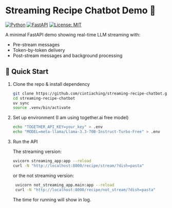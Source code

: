 # Streaming Recipe Chatbot Demo 🍲

[![Python](https://img.shields.io/badge/Python-3.12%2B-blue)](https://python.org)
[![FastAPI](https://img.shields.io/badge/FastAPI-0.115%2B-green)](https://fastapi.tiangolo.com)
[![License: MIT](https://img.shields.io/badge/License-MIT-yellow)](LICENSE)

A minimal FastAPI demo showing real-time LLM streaming with:
- Pre-stream messages
- Token-by-token delivery
- Post-stream messages and background processing

## 🚀 Quick Start

1. Clone the repo & install dependency
    ```bash
    git clone https://github.com/cintiaching/streaming-recipe-chatbot.git
    cd streaming-recipe-chatbot
    uv sync
    source .venv/bin/activate
    ```
2. Set up environment (I am using together.ai free model)
    ```bash
    echo "TOGETHER_API_KEY=your_key" > .env
    echo "MODEL=meta-llama/Llama-3.3-70B-Instruct-Turbo-Free" > .env
    ```

3. Run the API
   
   The streaming version:
    ```bash
    uvicorn streaming_app:app --reload
    curl -N "http://localhost:8000/recipe/stream/?dish=pasta"
    ```
   or the not streaming version:
   ```bash
    uvicorn not_streaming_app.main:app --reload
    curl -N "http://localhost:8000/recipe/not_stream/?dish=pasta"
    ```
   The time for running will show in log.
